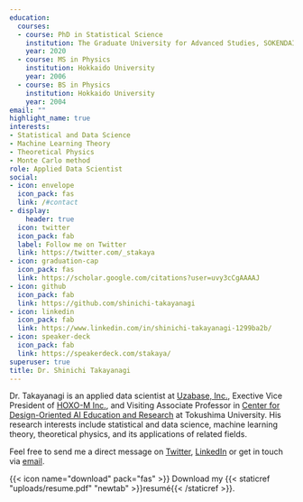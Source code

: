 ```yaml
---
education:
  courses:
  - course: PhD in Statistical Science
    institution: The Graduate University for Advanced Studies, SOKENDAI
    year: 2020
  - course: MS in Physics
    institution: Hokkaido University
    year: 2006
  - course: BS in Physics
    institution: Hokkaido University
    year: 2004
email: ""
highlight_name: true
interests:
- Statistical and Data Science
- Machine Learning Theory
- Theoretical Physics
- Monte Carlo method
role: Applied Data Scientist
social:
- icon: envelope
  icon_pack: fas
  link: /#contact
- display:
    header: true
  icon: twitter
  icon_pack: fab
  label: Follow me on Twitter
  link: https://twitter.com/_stakaya
- icon: graduation-cap
  icon_pack: fas
  link: https://scholar.google.com/citations?user=uvy3cCgAAAAJ
- icon: github
  icon_pack: fab
  link: https://github.com/shinichi-takayanagi
- icon: linkedin
  icon_pack: fab
  link: https://www.linkedin.com/in/shinichi-takayanagi-1299ba2b/
- icon: speaker-deck
  icon_pack: fab
  link: https://speakerdeck.com/stakaya/
superuser: true
title: Dr. Shinichi Takayanagi
---
```


Dr. Takayanagi is an applied data scientist at [Uzabase, Inc.](https://www.uzabase.com/), Exective Vice President of [HOXO-M Inc.](https://hoxo-m.com/), and Visiting Associate Professor in [Center for Design-Oriented AI Education and Research](https://www.tokushima-u.ac.jp/ai/about/staff/#wrap) at Tokushima University. 
His research interests include statistical and data science, machine learning theory, theoretical physics, and its applications of related fields.

Feel free to send me a direct message on [Twitter](https://twitter.com/_stakaya), [LinkedIn](https://www.linkedin.com/in/shinichi-takayanagi-1299ba2b/) or get in touch via [email](shinichi.takayanagi@gmail.com).

{{< icon name="download" pack="fas" >}} Download my {{< staticref "uploads/resume.pdf" "newtab" >}}resumé{{< /staticref >}}.
